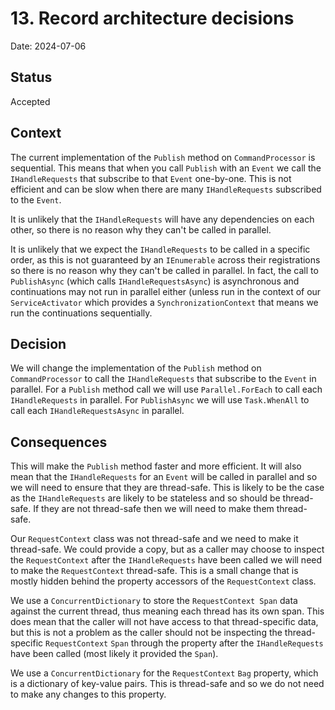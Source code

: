 # 13. Record architecture decisions

Date: 2024-07-06

## Status

Accepted

## Context

The current implementation of the `Publish` method on `CommandProcessor` is sequential. This means that when you call `Publish` with an `Event` we call the `IHandleRequests` that subscribe to that `Event` one-by-one. This is not efficient and can be slow when there are many `IHandleRequests` subscribed to the `Event`.

It is unlikely that the `IHandleRequests` will have any dependencies on each other, so there is no reason why they can't be called in parallel.

It is unlikely that we expect the `IHandleRequests` to be called in a specific order, as this is not guaranteed by an `IEnumerable` across their registrations so there is no reason why they can't be called in parallel. In fact, the call to `PublishAsync` (which calls `IHandleRequestsAsync`) is asynchronous and continuations may not run in parallel either (unless run in the context of our `ServiceActivator` which provides a `SynchronizationContext` that means we run the continuations sequentially.

## Decision

We will change the implementation of the `Publish` method on `CommandProcessor` to call the `IHandleRequests` that subscribe to the `Event` in parallel. For a `Publish` method call we will use `Parallel.ForEach` to call each `IHandleRequests` in parallel. For `PublishAsync` we will use `Task.WhenAll` to call each `IHandleRequestsAsync` in parallel.

## Consequences

This will make the `Publish` method faster and more efficient. It will also mean that the `IHandleRequests` for an `Event` will be called in parallel and so we will need to ensure that they are thread-safe. This is likely to be the case as the `IHandleRequests` are likely to be stateless and so should be thread-safe. If they are not thread-safe then we will need to make them thread-safe.

Our `RequestContext` class was not thread-safe and we need to make it thread-safe. We could provide a copy, but as a caller may choose to inspect the `RequestContext` after the `IHandleRequests` have been called we will need to make the `RequestContext` thread-safe. This is a small change that is mostly hidden behind the property accessors of the `RequestContext` class. 

We use a `ConcurrentDictionary` to store the `RequestContext Span` data against the current thread, thus meaning each thread has its own span. This does mean that the caller will not have access to that thread-specific data, but this is not a problem as the caller should not be inspecting the thread-specific `RequestContext` `Span` through the property after the `IHandleRequests` have been called (most likely it provided the `Span`).

We use a `ConcurrentDictionary` for the `RequestContext` `Bag` property, which is a dictionary of key-value pairs. This is thread-safe and so we do not need to make any changes to this property.
